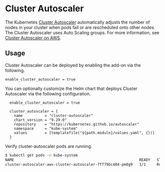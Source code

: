# Cluster Autoscaler

The Kubernetes [Cluster Autoscaler](https://github.com/kubernetes/autoscaler) automatically adjusts the number of nodes in your cluster when pods fail or are rescheduled onto other nodes. The Cluster Autoscaler uses Auto Scaling groups. For more information, see [Cluster Autoscaler on AWS](https://github.com/kubernetes/autoscaler/blob/master/cluster-autoscaler/cloudprovider/aws/README.md).

## Usage

Cluster Autoscaler can be deployed by enabling the add-on via the following.

```hcl
enable_cluster_autoscaler = true
```

You can optionally customize the Helm chart that deploys Cluster Autoscaler via the following configuration.

```hcl
  enable_cluster_autoscaler = true

  cluster_autoscaler = {
    name          = "cluster-autoscaler"
    chart_version = "9.29.0"
    repository    = "https://kubernetes.github.io/autoscaler"
    namespace     = "kube-system"
    values        = [templatefile("${path.module}/values.yaml", {})]
  }

```

Verify cluster-autoscaler pods are running.

```sh
$ kubectl get pods -n kube-system
NAME                                                         READY   STATUS    RESTARTS     AGE
cluster-autoscaler-aws-cluster-autoscaler-7ff79bc484-pm8g9   1/1     Running   1 (2d ago)   2d5h
```
